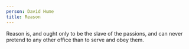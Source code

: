 ```yaml
---
person: David Hume
title: Reason
---
```


Reason is, and ought only to be the slave of the passions, and can never pretend to any other office than to serve and obey them.
